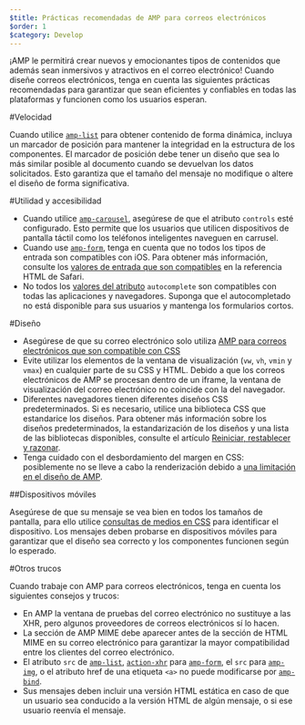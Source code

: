 ```yaml
---
$title: Prácticas recomendadas de AMP para correos electrónicos
$order: 1
$category: Develop
---
```


¡AMP le permitirá crear nuevos y emocionantes tipos de contenidos que además sean inmersivos y atractivos en el correo electrónico! Cuando diseñe correos electrónicos, tenga en cuenta las siguientes prácticas recomendadas para garantizar que sean eficientes y confiables en todas las plataformas y funcionen como los usuarios esperan.

#Velocidad

Cuando utilice [`amp-list`](../../../documentation/components/reference/amp-list.md?format=email) para obtener contenido de forma dinámica, incluya un marcador de posición para mantener la integridad en la estructura de los componentes. El marcador de posición debe tener un diseño que sea lo más similar posible al documento cuando se devuelvan los datos solicitados. Esto garantiza que el tamaño del mensaje no modifique o altere el diseño de forma significativa.

#Utilidad y accesibilidad

- Cuando utilice [`amp-carousel`](../../components/reference/amp-carousel-v0.1.md?format=email), asegúrese de que el atributo `controls` esté configurado. Esto permite que los usuarios que utilicen dispositivos de pantalla táctil como los teléfonos inteligentes naveguen en carrusel.
- Cuando use [`amp-form`](../../../documentation/components/reference/amp-form.md?format=email), tenga en cuenta que no todos los tipos de entrada son compatibles con iOS. Para obtener más información, consulte los [valores de entrada que son compatibles](https://developer.apple.com/library/archive/documentation/AppleApplications/Reference/SafariHTMLRef/Articles/InputTypes.html) en la referencia HTML de Safari.
- No todos los [valores del atributo](https://developer.mozilla.org/en-US/docs/Web/HTML/Attributes/autocomplete) `autocomplete` son compatibles con todas las aplicaciones y navegadores. Suponga que el autocompletado no está disponible para sus usuarios y mantenga los formularios cortos.

#Diseño

- Asegúrese de que su correo electrónico solo utiliza [AMP para correos electrónicos que son compatible con CSS](../learn/email-spec/amp-email-css.md?format=email)
- Evite utilizar los elementos de la ventana de visualización (`vw`, `vh`, `vmin` y `vmax`) en cualquier parte de su CSS y HTML. Debido a que los correos electrónicos de AMP se procesan dentro de un iframe, la ventana de visualización del correo electrónico no coincide con la del navegador.
- Diferentes navegadores tienen diferentes diseños CSS predeterminados. Si es necesario, utilice una biblioteca CSS que estandarice los diseños. Para obtener más información sobre los diseños predeterminados, la estandarización de los diseños y una lista de las bibliotecas disponibles, consulte el artículo [Reiniciar, restablecer y razonar](https://css-tricks.com/reboot-resets-reasoning/).
- Tenga cuidado con el desbordamiento del margen en CSS: posiblemente no se lleve a cabo la renderización debido a [una limitación en el diseño de AMP](https://github.com/ampproject/amphtml/issues/13343#issuecomment-447380241).

##Dispositivos móviles

Asegúrese de que su mensaje se vea bien en todos los tamaños de pantalla, para ello utilice [consultas de medios en CSS](style_and_layout/control_layout.md?format=email) para identificar el dispositivo. Los mensajes deben probarse en dispositivos móviles para garantizar que el diseño sea correcto y los componentes funcionen según lo esperado.

#Otros trucos

Cuando trabaje con AMP para correos electrónicos, tenga en cuenta los siguientes consejos y trucos:

- En AMP la ventana de pruebas del correo electrónico no sustituye a las XHR, pero algunos proveedores de correos electrónicos sí lo hacen.
- La sección de AMP MIME debe aparecer antes de la sección de HTML MIME en su correo electrónico para garantizar la mayor compatibilidad entre los clientes del correo electrónico.
- El atributo `src` de [`amp-list`](../../../documentation/components/reference/amp-list.md?format=email), [`action-xhr`](../../../documentation/components/reference/amp-form.md?format=email#action-xhr) para [`amp-form`](../../../documentation/components/reference/amp-form.md?format=email), el `src` para [`amp-img`](../../../documentation/examples/documentation/amp-img.html?format=email), o el atributo href de una etiqueta `<a>` no puede modificarse por [`amp-bind`](../../../documentation/examples/documentation/amp-bind.html?format=email).
- Sus mensajes deben incluir una versión HTML estática en caso de que un usuario sea conducido a la versión HTML de algún mensaje, o si ese usuario reenvía el mensaje.
